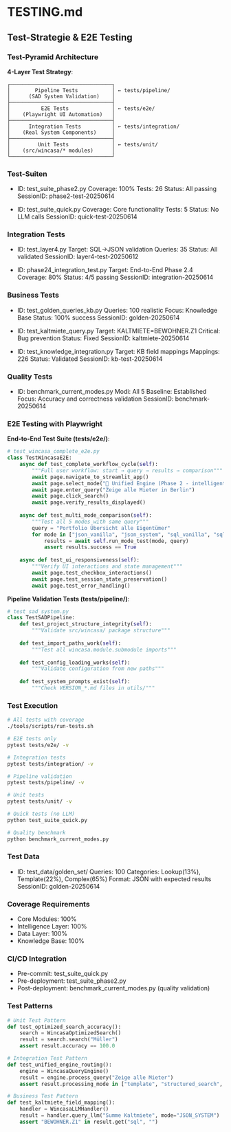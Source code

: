 # TESTING.md

## Test-Strategie & E2E Testing

### Test-Pyramid Architecture

**4-Layer Test Strategy**:
```
┌─────────────────────────────────┐
│        Pipeline Tests           │ ← tests/pipeline/
│      (SAD System Validation)    │
├─────────────────────────────────┤
│          E2E Tests              │ ← tests/e2e/
│    (Playwright UI Automation)   │
├─────────────────────────────────┤  
│      Integration Tests          │ ← tests/integration/
│    (Real System Components)     │
├─────────────────────────────────┤
│         Unit Tests              │ ← tests/unit/
│    (src/wincasa/* modules)      │
└─────────────────────────────────┘
```

### Test-Suiten
- ID: test_suite_phase2.py
  Coverage: 100%
  Tests: 26
  Status: All passing
  SessionID: phase2-test-20250614

- ID: test_suite_quick.py
  Coverage: Core functionality
  Tests: 5
  Status: No LLM calls
  SessionID: quick-test-20250614

### Integration Tests
- ID: test_layer4.py
  Target: SQL→JSON validation
  Queries: 35
  Status: All validated
  SessionID: layer4-test-20250612

- ID: phase24_integration_test.py
  Target: End-to-End Phase 2.4
  Coverage: 80%
  Status: 4/5 passing
  SessionID: integration-20250614

### Business Tests
- ID: test_golden_queries_kb.py
  Queries: 100 realistic
  Focus: Knowledge Base
  Status: 100% success
  SessionID: golden-20250614

- ID: test_kaltmiete_query.py
  Target: KALTMIETE=BEWOHNER.Z1
  Critical: Bug prevention
  Status: Fixed
  SessionID: kaltmiete-20250614

- ID: test_knowledge_integration.py
  Target: KB field mappings
  Mappings: 226
  Status: Validated
  SessionID: kb-test-20250614

### Quality Tests
- ID: benchmark_current_modes.py
  Modi: All 5
  Baseline: Established
  Focus: Accuracy and correctness validation
  SessionID: benchmark-20250614

### E2E Testing with Playwright

**End-to-End Test Suite (tests/e2e/)**:
```python
# test_wincasa_complete_e2e.py
class TestWincasaE2E:
    async def test_complete_workflow_cycle(self):
        """Full user workflow: start → query → results → comparison"""
        await page.navigate_to_streamlit_app()
        await page.select_mode("🚀 Unified Engine (Phase 2 - intelligent)")
        await page.enter_query("Zeige alle Mieter in Berlin")
        await page.click_search()
        await page.verify_results_displayed()
        
    async def test_multi_mode_comparison(self):
        """Test all 5 modes with same query"""
        query = "Portfolio Übersicht alle Eigentümer"
        for mode in ["json_vanilla", "json_system", "sql_vanilla", "sql_system", "unified"]:
            results = await self.run_mode_test(mode, query)
            assert results.success == True
            
    async def test_ui_responsiveness(self):
        """Verify UI interactions and state management"""
        await page.test_checkbox_interactions()
        await page.test_session_state_preservation()
        await page.test_error_handling()
```

**Pipeline Validation Tests (tests/pipeline/)**:
```python
# test_sad_system.py  
class TestSADPipeline:
    def test_project_structure_integrity(self):
        """Validate src/wincasa/ package structure"""
        
    def test_import_paths_work(self):
        """Test all wincasa.module.submodule imports"""
        
    def test_config_loading_works(self):
        """Validate configuration from new paths"""
        
    def test_system_prompts_exist(self):
        """Check VERSION_*.md files in utils/"""
```

### Test Execution
```bash
# All tests with coverage
./tools/scripts/run-tests.sh

# E2E tests only  
pytest tests/e2e/ -v

# Integration tests
pytest tests/integration/ -v

# Pipeline validation
pytest tests/pipeline/ -v

# Unit tests
pytest tests/unit/ -v

# Quick tests (no LLM)
python test_suite_quick.py

# Quality benchmark
python benchmark_current_modes.py
```

### Test Data
- ID: test_data/golden_set/
  Queries: 100
  Categories: Lookup(13%), Template(22%), Complex(65%)
  Format: JSON with expected results
  SessionID: golden-20250614

### Coverage Requirements
- Core Modules: 100%
- Intelligence Layer: 100%
- Data Layer: 100%
- Knowledge Base: 100%

### CI/CD Integration
- Pre-commit: test_suite_quick.py
- Pre-deployment: test_suite_phase2.py
- Post-deployment: benchmark_current_modes.py (quality validation)

### Test Patterns
```python
# Unit Test Pattern
def test_optimized_search_accuracy():
    search = WincasaOptimizedSearch()
    result = search.search("Müller")
    assert result.accuracy == 100.0

# Integration Test Pattern  
def test_unified_engine_routing():
    engine = WincasaQueryEngine()
    result = engine.process_query("Zeige alle Mieter")
    assert result.processing_mode in ["template", "structured_search", "legacy"]

# Business Test Pattern
def test_kaltmiete_field_mapping():
    handler = WincasaLLMHandler()
    result = handler.query_llm("Summe Kaltmiete", mode="JSON_SYSTEM")
    assert "BEWOHNER.Z1" in result.get("sql", "")
```